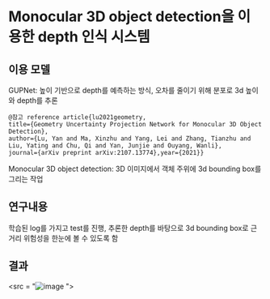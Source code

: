 # Monocular 3D object detection을 이용한 depth 인식 시스템

## 이용 모델

GUPNet:
높이 기반으로 depth를 예측하는 방식, 오차를 줄이기 위해 분포로 3d 높이와 depth를 추론

    @참고 reference article{lu2021geometry,
    title={Geometry Uncertainty Projection Network for Monocular 3D Object Detection},
    author={Lu, Yan and Ma, Xinzhu and Yang, Lei and Zhang, Tianzhu and Liu, Yating and Chu, Qi and Yan, Junjie and Ouyang, Wanli},
    journal={arXiv preprint arXiv:2107.13774},year={2021}}

Monocular 3D object detection:
   3D 이미지에서 객체 주위에 3d bounding box를 그리는 작업
   
## 연구내용
학습된 log를 가지고 test를 진행, 추론한 depth를 바탕으로 3d bounding box로 근거리 위험성을 한눈에 볼 수 있도록 함

## 결과
<src = "![image](https://github.com/eehanseul/project_CSEgrad/assets/129421334/a0c6edc2-2106-41a8-96ae-a7ad9ed081cb)
">


